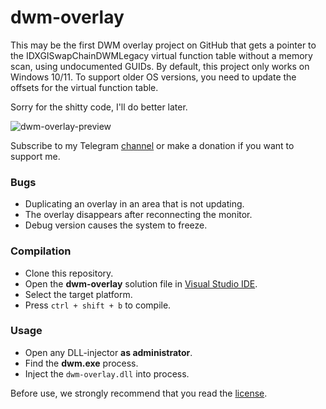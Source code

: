 # dwm-overlay

This may be the first DWM overlay project on GitHub that gets a pointer to the IDXGISwapChainDWMLegacy virtual function table without a memory scan, using undocumented GUIDs. By default, this project only works on Windows 10/11. To support older OS versions, you need to update the offsets for the virtual function table.


Sorry for the shitty code, I'll do better later.

![dwm-overlay-preview](https://github.com/aurenex/dwm-overlay/assets/125130325/eae17979-1a9a-4ab8-8b72-555331951adc)

Subscribe to my Telegram [channel][tg-channel-link] or make a donation if you want to support me.

### Bugs
- Duplicating an overlay in an area that is not updating.
- The overlay disappears after reconnecting the monitor.
- Debug version causes the system to freeze.

### Compilation
- Clone this repository.
- Open the **dwm-overlay** solution file in [Visual Studio IDE][vs-download-link].
- Select the target platform.
- Press `ctrl + shift + b` to compile.

### Usage
- Open any DLL-injector **as administrator**.
- Find the **dwm.exe** process.
- Inject the `dwm-overlay.dll` into process.

Before use, we strongly recommend that you read the [license][license-link].

[vs-download-link]: <https://visualstudio.microsoft.com/downloads/>
[tg-channel-link]: <https://t.me/aurenex>
[license-link]: <../master/license.md>

